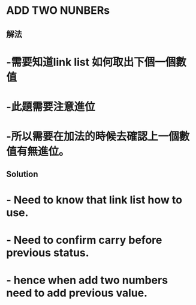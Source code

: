 # ADD TWO NUNBERs

## 解法
#  -需要知道link list 如何取出下個一個數值
#  -此題需要注意進位
#  -所以需要在加法的時候去確認上一個數值有無進位。
## Solution
#  - Need to know that link list how to use.
#  - Need to confirm carry before previous status.
#  - hence when add two numbers need to add previous value.


